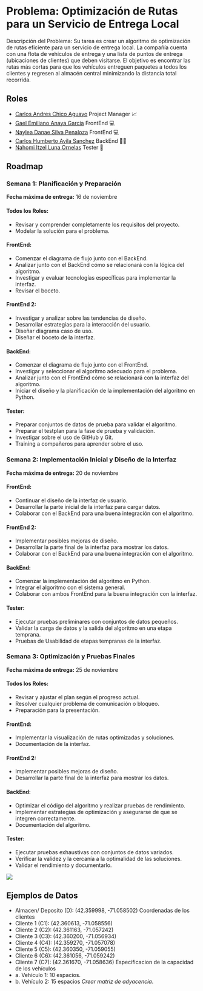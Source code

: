 
# Problema: Optimización de Rutas para un Servicio de Entrega Local

Descripción del Problema:
Su tarea es crear un algoritmo de optimización de rutas eficiente para un servicio de entrega
local. La compañía cuenta con una flota de vehículos de entrega y una lista de puntos de entrega (ubicaciones de clientes) que deben visitarse. El objetivo es encontrar las rutas más cortas para que los vehículos entreguen paquetes a todos los clientes y regresen al almacén central
minimizando la distancia total recorrida.


## Roles

- [Carlos Andres Chico Aguayo](https://github.com/KleoMaple) Project Manager 📈
- [Gael Emiliano Anaya Garcia](https://github.com/EmilianoAnaya) FrontEnd 💻
- [Naylea Danae Silva Penaloza](https://github.com/NayleaDanae) FrontEnd 💻
- [Carlos Humberto Avila Sanchez](https://github.com/CarlosHumbertoAvilaSanchez) BackEnd 👨‍💻
- [Nahomi Itzel Luna Ornelas](https://github.com/NahomiLunaOR) Tester 📝


## Roadmap
### Semana 1: Planificación y Preparación
**Fecha máxima de entrega:** 16 de noviembre
#### **Todos los Roles:**
- Revisar y comprender completamente los requisitos del proyecto.
- Modelar la solución para el problema.
#### **FrontEnd:**
- Comenzar el diagrama de flujo junto con el BackEnd.
- Analizar junto con el BackEnd cómo se relacionará con la lógica del algoritmo.
- Investigar y evaluar tecnologías específicas para implementar la interfaz.
- Revisar el boceto.
#### **FrontEnd 2:**
- Investigar y analizar sobre las tendencias de diseño.
- Desarrollar estrategias para la interacción del usuario.
- Diseñar diagrama caso de uso.
- Diseñar el boceto de la interfaz.
#### **BackEnd:**
- Comenzar el diagrama de flujo junto con el FrontEnd.
- Investigar y seleccionar el algoritmo adecuado para el problema.
- Analizar junto con el FrontEnd cómo se relacionará con la interfaz del algoritmo.
- Iniciar el diseño y la planificación de la implementación del algoritmo en Python.
#### **Tester:**
- Preparar conjuntos de datos de prueba para validar el algoritmo.
- Preparar el testplan para la fase de prueba y validación.
- Investigar sobre el uso de GitHub y Git.
- Training a compañeros para aprender sobre el uso.

### Semana 2: Implementación Inicial y Diseño de la Interfaz
**Fecha máxima de entrega:** 20 de noviembre
#### **FrontEnd:**
- Continuar el diseño de la interfaz de usuario.
- Desarrollar la parte inicial de la interfaz para cargar datos.
- Colaborar con el BackEnd para una buena integración con el algoritmo.
#### **FrontEnd 2:**
- Implementar posibles mejoras de diseño.
- Desarrollar la parte final de la interfaz para mostrar los datos.
- Colaborar con el BackEnd para una buena integración con el algoritmo.
#### **BackEnd:**
- Comenzar la implementación del algoritmo en Python.
- Integrar el algoritmo con el sistema general.
- Colaborar con ambos FrontEnd para la buena integración con la interfaz.
#### **Tester:**
- Ejecutar pruebas preliminares con conjuntos de datos pequeños.
- Validar la carga de datos y la salida del algoritmo en una etapa temprana.
- Pruebas de Usabilidad de etapas tempranas de la interfaz.

### Semana 3: Optimización y Pruebas Finales
**Fecha máxima de entrega:** 25 de noviembre
#### **Todos los Roles:**
- Revisar y ajustar el plan según el progreso actual.
- Resolver cualquier problema de comunicación o bloqueo.
- Preparación para la presentación.
#### **FrontEnd:**
- Implementar la visualización de rutas optimizadas y soluciones.
- Documentación de la interfaz.
#### **FrontEnd 2:**
- Implementar posibles mejoras de diseño.
- Desarrollar la parte final de la interfaz para mostrar los datos.
#### **BackEnd:**
- Optimizar el código del algoritmo y realizar pruebas de rendimiento.
- Implementar estrategias de optimización y asegurarse de que se integren correctamente.
- Documentación del algoritmo.
#### **Tester:**
- Ejecutar pruebas exhaustivas con conjuntos de datos variados.
- Verificar la validez y la cercanía a la optimalidad de las soluciones.
- Validar el rendimiento y documentarlo.

[![](https://mermaid.ink/img/pako:eNrFWMty2zYU_RUMV-6Mo7GkxLK5aCeNnDaLtB7bzaJxFhAJ0XBBgAVITWQ7H9MPyCKTXTedqX6sBw8-RFHueNHpSgRxAdx77rkHl7qPEpWyKI4yTYsbcjW_loSYauGHlyynko7f-18yjsm5oJIveUITvvkqyZqca1ZQ7Ycf7GJCLtiKG6rPZMlkyvRBGMM4UXmh3Uv3KFhJcwYzIpQhmv1eccNLPKZMkEKrNUtKNSJv4aHAekGJUaLyJ9tDiTdbCLg3-sYf_kphxzuq55wihpy-FtWteq2VLM9kelA_xI2d3SMNtjiXLK09ua1kqeCjtNPf0-Q3rBmRl5IKbtcMTZNk8zVXxDAEIoCHklRv_nBGcFxsvmZAzUVGRaY0L3OE9kaumCl55tBhKyoqPJUskUqobPOZGsJMwZLNZwu58UFzC5yFzUPCgZ9e0rtRjbv1aaESBugCJu0pc26YbOCYNHiQSbztC61DNWqhkR8c7rIpE05tfoCZYZsvCGHOcKZWwmYI6zUtWcZrX2v_aOKzZsOvDILkdqXbAssa_BGjsptXpjvdxGOnuhE_lvKQlYPw-6SE16j08mOYYIlPLOmmkdCUJRVN1S4p91Cmgf1RztRx7pKGIwshEJcFOAf7Yrs2A1gNW9oMtJ4zSc7X5Y2SNZahnPWcog6vEDvq1__EzZz1z4XjiUDDQ6ErtqAeAzCZpz2YRu0GeF1iU-tww5MlBQztNuuwh_N6KxGekY5IjhE_8PLHaoEFeBiRK0255DIj1EkM3XxhWgU20lp8ulvUkfdUizx79u3jYuIs9pbW_vW1XliDAbjd-zlLIIVKjr1vzfD9339dskY7cRYpVYpic_VJNfO1CTRrxf7uQ28Ht_3D5ebzQ7CZDBr8pB76iFg7PFzLgStiUl8RVkd6jPN0FUjQPLDVu_gm0PtDXcWy5LLqA7kl2cGiy_xtSfDiUetLR5mEIyZuGh686a1z_EiotgRzjB7hOEEXKvC9K_TOtkKwi4pJv0cWbsDatCV9LcGtaD-qwR1tL5ThUBFDcnYLN_arbhPbkss9keXKKrN29-x_EV5N9G7uldyvwU8QJseTTPc1N3hiOGoGQp4xiVtG9MOi-QIRNwjXWrMnsoG75ewW0o5snDtV6itiPRtECzIDHec50qCRN7vlgFQW6HNsEpGDd0EmReBea-QE3bjpXWRsclD-BYWKoqFC3Vlt9R5gh18MXXC7MrUjZ2gaS7P3Eh0sPy9ye8m7pXKDyXcWgyhuCV1PhSZPFbpJX-gmO0I3HTSwQrcn9scEb1oL3jQmPxclcn7XaYl9Kl7bcmRmuyt-eVsZBHBwpVKk2dbjhYJRTNoumXoT10jYG9KwbPOnDH1FBmah40jKyrL9AgOxsu00hmifmW56D4sP8Ktk0xAoshAK3Gtv4k4rbUUEWzf1OCBc7ziUVbhAlRzQ5zfbjemqNQ_tiAYHDFEBLpvOdejolWQoh7lKqi1FGCLqLhktzP-3nAbnairoVyrl2W4T2szbbKL5s0a9-l6jFww9Y9HWtG1csBKh2AawE1a35Yad6nERTVVWwVXfWyH5ttn0wsesOmmNbyz_ETaA_4DS90r57OMNBVv56t-1kbWm-6RxhYsbfbRVRqZdK-uZZHWQ3XlRTJhOqMS3EXGkdQHTRu2sPnQp9a5tRDsQYqe0jlWLfgsYSrQvfYP036OPW5R0NsPMGFLHHUi3hLKnYtOnCuW0L5TTjlDC7_Pw2T19j4GjQP1meF2nUQy4dWXTa2d0GOVM55SnURzd2zfXUXkDxK6jGI8pW9JKlNfRtfwEU1qV6nItkyguAchhVBUgBwstdBQvqTB4W1D5q1J5bYRhFN9HH6N48vxkNB1PZienxy9Oj6aT2eQwWuP1aDY-en4yOT59cXQ8G59MPx1Gd26D8ehodjqbHY-PZyeYPZ6dHkYs5aXSb_1fI-4fkk__AKXdOy8?type=png)](https://mermaid.live/edit#pako:eNrFWMty2zYU_RUMV-6Mo7GkxLK5aCeNnDaLtB7bzaJxFhAJ0XBBgAVITWQ7H9MPyCKTXTedqX6sBw8-RFHueNHpSgRxAdx77rkHl7qPEpWyKI4yTYsbcjW_loSYauGHlyynko7f-18yjsm5oJIveUITvvkqyZqca1ZQ7Ycf7GJCLtiKG6rPZMlkyvRBGMM4UXmh3Uv3KFhJcwYzIpQhmv1eccNLPKZMkEKrNUtKNSJv4aHAekGJUaLyJ9tDiTdbCLg3-sYf_kphxzuq55wihpy-FtWteq2VLM9kelA_xI2d3SMNtjiXLK09ua1kqeCjtNPf0-Q3rBmRl5IKbtcMTZNk8zVXxDAEIoCHklRv_nBGcFxsvmZAzUVGRaY0L3OE9kaumCl55tBhKyoqPJUskUqobPOZGsJMwZLNZwu58UFzC5yFzUPCgZ9e0rtRjbv1aaESBugCJu0pc26YbOCYNHiQSbztC61DNWqhkR8c7rIpE05tfoCZYZsvCGHOcKZWwmYI6zUtWcZrX2v_aOKzZsOvDILkdqXbAssa_BGjsptXpjvdxGOnuhE_lvKQlYPw-6SE16j08mOYYIlPLOmmkdCUJRVN1S4p91Cmgf1RztRx7pKGIwshEJcFOAf7Yrs2A1gNW9oMtJ4zSc7X5Y2SNZahnPWcog6vEDvq1__EzZz1z4XjiUDDQ6ErtqAeAzCZpz2YRu0GeF1iU-tww5MlBQztNuuwh_N6KxGekY5IjhE_8PLHaoEFeBiRK0255DIj1EkM3XxhWgU20lp8ulvUkfdUizx79u3jYuIs9pbW_vW1XliDAbjd-zlLIIVKjr1vzfD9339dskY7cRYpVYpic_VJNfO1CTRrxf7uQ28Ht_3D5ebzQ7CZDBr8pB76iFg7PFzLgStiUl8RVkd6jPN0FUjQPLDVu_gm0PtDXcWy5LLqA7kl2cGiy_xtSfDiUetLR5mEIyZuGh686a1z_EiotgRzjB7hOEEXKvC9K_TOtkKwi4pJv0cWbsDatCV9LcGtaD-qwR1tL5ThUBFDcnYLN_arbhPbkss9keXKKrN29-x_EV5N9G7uldyvwU8QJseTTPc1N3hiOGoGQp4xiVtG9MOi-QIRNwjXWrMnsoG75ewW0o5snDtV6itiPRtECzIDHec50qCRN7vlgFQW6HNsEpGDd0EmReBea-QE3bjpXWRsclD-BYWKoqFC3Vlt9R5gh18MXXC7MrUjZ2gaS7P3Eh0sPy9ye8m7pXKDyXcWgyhuCV1PhSZPFbpJX-gmO0I3HTSwQrcn9scEb1oL3jQmPxclcn7XaYl9Kl7bcmRmuyt-eVsZBHBwpVKk2dbjhYJRTNoumXoT10jYG9KwbPOnDH1FBmah40jKyrL9AgOxsu00hmifmW56D4sP8Ktk0xAoshAK3Gtv4k4rbUUEWzf1OCBc7ziUVbhAlRzQ5zfbjemqNQ_tiAYHDFEBLpvOdejolWQoh7lKqi1FGCLqLhktzP-3nAbnairoVyrl2W4T2szbbKL5s0a9-l6jFww9Y9HWtG1csBKh2AawE1a35Yad6nERTVVWwVXfWyH5ttn0wsesOmmNbyz_ETaA_4DS90r57OMNBVv56t-1kbWm-6RxhYsbfbRVRqZdK-uZZHWQ3XlRTJhOqMS3EXGkdQHTRu2sPnQp9a5tRDsQYqe0jlWLfgsYSrQvfYP036OPW5R0NsPMGFLHHUi3hLKnYtOnCuW0L5TTjlDC7_Pw2T19j4GjQP1meF2nUQy4dWXTa2d0GOVM55SnURzd2zfXUXkDxK6jGI8pW9JKlNfRtfwEU1qV6nItkyguAchhVBUgBwstdBQvqTB4W1D5q1J5bYRhFN9HH6N48vxkNB1PZienxy9Oj6aT2eQwWuP1aDY-en4yOT59cXQ8G59MPx1Gd26D8ehodjqbHY-PZyeYPZ6dHkYs5aXSb_1fI-4fkk__AKXdOy8)

## Ejemplos de Datos

- Almacen/ Deposito (D): (42.359998, -71.058502)
Coordenadas de los clientes
- Cliente 1 (C1): (42.360613, -71.058556)
- Cliente 2 (C2): (42.361163, -71.057242)
- Cliente 3 (C3): (42.360200, -71.056934)
- Cliente 4 (C4): (42.359270, -71.057078)
- Cliente 5 (C5): (42.360350, -71.059055)
- Cliente 6 (C6): (42.361056, -71.059242)
- Cliente 7 (C7): (42.361670, -71.058636)
Especificacion de la capacidad de los vehículos
- a. Vehículo 1: 10 espacios.
- b. Vehículo 2: 15 espacios
*Crear matriz de adyacencia*.


